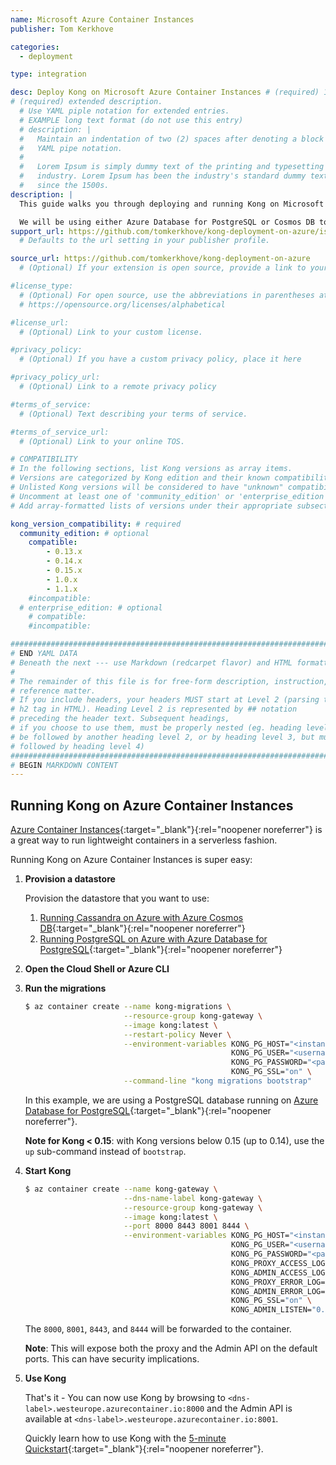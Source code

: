 ```yaml
---
name: Microsoft Azure Container Instances
publisher: Tom Kerkhove

categories:
  - deployment

type: integration

desc: Deploy Kong on Microsoft Azure Container Instances # (required) 1-liner description; max 80 chars
# (required) extended description.
  # Use YAML piple notation for extended entries.
  # EXAMPLE long text format (do not use this entry)
  # description: |
  #   Maintain an indentation of two (2) spaces after denoting a block with
  #   YAML pipe notation.
  #
  #   Lorem Ipsum is simply dummy text of the printing and typesetting
  #   industry. Lorem Ipsum has been the industry's standard dummy text ever
  #   since the 1500s.
description: |
  This guide walks you through deploying and running Kong on Microsoft Azure Container Instances.

  We will be using either Azure Database for PostgreSQL or Cosmos DB to store the gateway configuration.
support_url: https://github.com/tomkerkhove/kong-deployment-on-azure/issues
  # Defaults to the url setting in your publisher profile.

source_url: https://github.com/tomkerkhove/kong-deployment-on-azure
  # (Optional) If your extension is open source, provide a link to your code.

#license_type:
  # (Optional) For open source, use the abbreviations in parentheses at:
  # https://opensource.org/licenses/alphabetical

#license_url:
  # (Optional) Link to your custom license.

#privacy_policy:
  # (Optional) If you have a custom privacy policy, place it here

#privacy_policy_url:
  # (Optional) Link to a remote privacy policy

#terms_of_service:
  # (Optional) Text describing your terms of service.

#terms_of_service_url:
  # (Optional) Link to your online TOS.

# COMPATIBILITY
# In the following sections, list Kong versions as array items.
# Versions are categorized by Kong edition and their known compatibility.
# Unlisted Kong versions will be considered to have "unknown" compatibility.
# Uncomment at least one of 'community_edition' or 'enterprise_edition'.
# Add array-formatted lists of versions under their appropriate subsection.

kong_version_compatibility: # required
  community_edition: # optional
    compatible:
        - 0.13.x
        - 0.14.x
        - 0.15.x
        - 1.0.x
        - 1.1.x
    #incompatible:
  # enterprise_edition: # optional
    # compatible:
    #incompatible:

###############################################################################
# END YAML DATA
# Beneath the next --- use Markdown (redcarpet flavor) and HTML formatting only.
#
# The remainder of this file is for free-form description, instruction, and
# reference matter.
# If you include headers, your headers MUST start at Level 2 (parsing to
# h2 tag in HTML). Heading Level 2 is represented by ## notation
# preceding the header text. Subsequent headings,
# if you choose to use them, must be properly nested (eg. heading level 2 may
# be followed by another heading level 2, or by heading level 3, but must NOT be
# followed by heading level 4)
###############################################################################
# BEGIN MARKDOWN CONTENT
---
```


## Running Kong on Azure Container Instances
[Azure Container Instances](https://docs.microsoft.com/en-us/azure/container-instances/container-instances-overview){:target="_blank"}{:rel="noopener noreferrer"} is a great way to run lightweight containers in a serverless fashion.

Running Kong on Azure Container Instances is super easy:

1. **Provision a datastore**

    Provision the datastore that you want to use:
    1. [Running Cassandra on Azure with Azure Cosmos DB](/hub/tomkerkhove/microsoft_azure/#running-cassandra-on-azure-with-azure-cosmos-db){:target="_blank"}{:rel="noopener noreferrer"}
    1. [Running PostgreSQL on Azure with Azure Database for PostgreSQL](/hub/tomkerkhove/microsoft_azure/#running-postgresql-on-azure-with-azure-database-for-postgresql){:target="_blank"}{:rel="noopener noreferrer"}

1. **Open the Cloud Shell or Azure CLI**

1. **Run the migrations**

    ```bash
    $ az container create --name kong-migrations \
                          --resource-group kong-gateway \
                          --image kong:latest \
                          --restart-policy Never \
                          --environment-variables KONG_PG_HOST="<instance-name>.postgres.database.azure.com" \
                                                  KONG_PG_USER="<username>" \
                                                  KONG_PG_PASSWORD="<password>" \
                                                  KONG_PG_SSL="on" \
                          --command-line "kong migrations bootstrap"
    ```
    In this example, we are using a PostgreSQL database running on [Azure Database for PostgreSQL](/hub/tomkerkhove/microsoft_azure/#running-postgresql-on-azure-with-azure-database-for-postgresql){:target="_blank"}{:rel="noopener noreferrer"}.

    **Note for Kong < 0.15**: with Kong versions below 0.15 (up to 0.14), use
    the `up` sub-command instead of `bootstrap`.

1. **Start Kong**

    ```bash
    $ az container create --name kong-gateway \
                          --dns-name-label kong-gateway \
                          --resource-group kong-gateway \
                          --image kong:latest \
                          --port 8000 8443 8001 8444 \
                          --environment-variables KONG_PG_HOST="<instance-name>.postgres.database.azure.com" \
                                                  KONG_PG_USER="<username>" \
                                                  KONG_PG_PASSWORD="<password>" \
                                                  KONG_PROXY_ACCESS_LOG="/dev/stdout" \
                                                  KONG_ADMIN_ACCESS_LOG="/dev/stdout" \
                                                  KONG_PROXY_ERROR_LOG="/dev/stderr" \
                                                  KONG_ADMIN_ERROR_LOG="/dev/stderr" \
                                                  KONG_PG_SSL="on" \
                                                  KONG_ADMIN_LISTEN="0.0.0.0:8001, 0.0.0.0:8444 ssl"
    ```

    The `8000`, `8001`, `8443`, and `8444` will be forwarded to the container.

    <div class="alert alert-warning">
        <strong>Note</strong>: This will expose both the proxy and the Admin API on the default ports. This can have security implications.
    </div>

1. **Use Kong**

    That's it - You can now use Kong by browsing to `<dns-label>.westeurope.azurecontainer.io:8000` and the Admin API is available at `<dns-label>.westeurope.azurecontainer.io:8001`.

    Quickly learn how to use Kong with the [5-minute Quickstart](/gateway/latest/get-started/quickstart){:target="_blank"}{:rel="noopener noreferrer"}.
